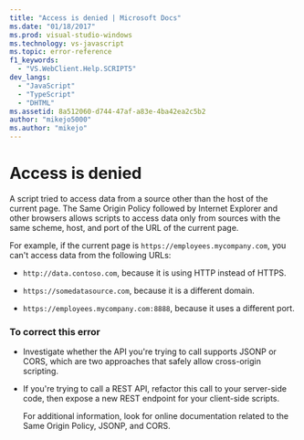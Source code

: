 ```yaml
---
title: "Access is denied | Microsoft Docs"
ms.date: "01/18/2017"
ms.prod: visual-studio-windows
ms.technology: vs-javascript
ms.topic: error-reference
f1_keywords: 
  - "VS.WebClient.Help.SCRIPT5"
dev_langs: 
  - "JavaScript"
  - "TypeScript"
  - "DHTML"
ms.assetid: 8a512060-d744-47af-a83e-4ba42ea2c5b2
author: "mikejo5000"
ms.author: "mikejo"
---
```

# Access is denied
A script tried to access data from a source other than the host of the current page. The Same Origin Policy followed by Internet Explorer and other browsers allows scripts to access data only from sources with the same scheme, host, and port of the URL of the current page.  
  
 For example, if the current page is `https://employees.mycompany.com`, you can't access data from the following URLs:  
  
- `http://data.contoso.com`, because it is using HTTP instead of HTTPS.  
  
- `https://somedatasource.com`, because it is a different domain.  
  
- `https://employees.mycompany.com:8888`, because it uses a different port.  
  
### To correct this error  
  
- Investigate whether the API you're trying to call supports JSONP or CORS, which are two approaches that safely allow cross-origin scripting.  
  
- If you're trying to call a REST API, refactor this call to your server-side code, then expose a new REST endpoint for your client-side scripts.  
  
     For additional information, look for online documentation related to the Same Origin Policy, JSONP, and CORS.
